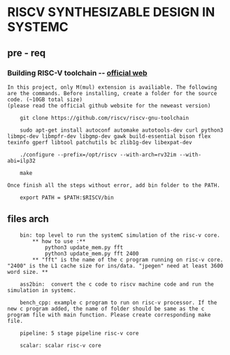 # RISCV SYNTHESIZABLE DESIGN IN SYSTEMC

## pre - req
### Building RISC-V toolchain -- [official web](https://github.com/riscv-collab/riscv-gnu-toolchain)
    In this project, only M(mul) extension is availiable. The following are the commands. Before installing, create a folder for the source code. (~10GB total size)
    (please read the official github website for the neweast version)

        git clone https://github.com/riscv/riscv-gnu-toolchain

        sudo apt-get install autoconf automake autotools-dev curl python3 libmpc-dev libmpfr-dev libgmp-dev gawk build-essential bison flex texinfo gperf libtool patchutils bc zlib1g-dev libexpat-dev

        ./configure --prefix=/opt/riscv --with-arch=rv32im --with-abi=ilp32

        make

    Once finish all the steps without error, add bin folder to the PATH.
        
        export PATH = $PATH:$RISCV/bin


## files arch
        bin: top level to run the systemC simulation of the risc-v core.
            ** how to use :**
                python3 update_mem.py fft 
                python3 update_mem.py fft 2400
            ** "fft" is the name of the c program running on risc-v core. "2400" is the L1 cache size for ins/data. "jpegen" need at least 3600 word size. ** 
        
        ass2bin:  convert the c code to riscv machine code and run the simulation in systemc.

        bench_cpp: example c program to run on risc-v processor. If the new c program added, the name of folder should be same as the c program file with main function. Please create corresponding make file.

        pipeline: 5 stage pipeline risc-v core

        scalar: scalar risc-v core
            



